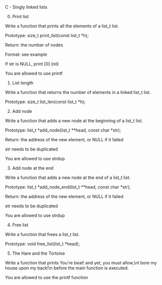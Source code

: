 C - Singly linked lists



0. Print list



Write a function that prints all the elements of a list_t list.



Prototype: size_t print_list(const list_t *h);

Return: the number of nodes

Format: see example

If str is NULL, print [0] (nil)

You are allowed to use printf



1. List length



Write a function that returns the number of elements in a linked list_t list.



Prototype: size_t list_len(const list_t *h);



2. Add node



Write a function that adds a new node at the beginning of a list_t list.



Prototype: list_t *add_node(list_t **head, const char *str);

Return: the address of the new element, or NULL if it failed

str needs to be duplicated

You are allowed to use strdup



3. Add node at the end



Write a function that adds a new node at the end of a list_t list.



Prototype: list_t *add_node_end(list_t **head, const char *str);

Return: the address of the new element, or NULL if it failed

str needs to be duplicated

You are allowed to use strdup



4. Free list



Write a function that frees a list_t list.



Prototype: void free_list(list_t *head);



5. The Hare and the Tortoise



Write a function that prints You're beat! and yet, you must allow,\nI bore my house upon my back!\n before the main function is executed.



You are allowed to use the printf function
